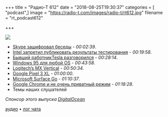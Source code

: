 +++
title = "Радио-Т 612"
date = "2018-08-25T19:30:37"
categories = [ "podcast",]
image = "https://radio-t.com/images/radio-t/rt612.jpg"
filename = "rt_podcast612"

+++

![](https://radio-t.com/images/radio-t/rt612.jpg)

- [Skype зашифровал беседы](https://www.theverge.com/2018/8/20/17725226/skype-private-conversation-end-to-end-encrypted-opt-in) - *00:02:39*.
- [Intel запретил публиковать результаты тестирования](http://www.opennet.ru/opennews/art.shtml?num=49171) - *00:19:58*.
- [Бывший работникTesla разговорился](https://www.reddit.com/r/EnoughMuskSpam/comments/99sbwa/former_tesla_programmers_anecdotes_about_problems/) - *00:28:14*.
- [Windows 95 для любой OS](https://venturebeat.com/2018/08/23/you-can-now-download-windows-95-as-an-app-for-mac-windows-and-linux/) - *00:43:58*.
- [Logitech’s MX Vertical](https://thenextweb.com/plugged/2018/08/23/logitechs-mx-vertical-is-the-ergonomic-mouse-i-didnt-know-i-wanted/) - *00:50:34*.
- [Google Pixel 3 XL](https://tech.co/google-pixel-3-xl-leaks-rumors-2018-08) - *01:00:00*.
- [Microsoft Surface Go](https://www.zdnet.com/pictures/microsoft-surface-go-first-impressions/) - *01:10:37*.
- [Google Chrome и не очень приватный режим](https://www.independent.co.uk/life-style/gadgets-and-tech/news/google-chrome-incognito-mode-personal-data-private-browser-a8502386.html) - *01:18:28*.
- Темы наших слушателей

*Спонсор этого выпуска [DigitalOcean](https://www.digitalocean.com)*


[аудио](http://cdn.radio-t.com/rt_podcast612.mp3) • [лог чата](http://chat.radio-t.com/logs/radio-t-612.html)
<audio src="http://cdn.radio-t.com/rt_podcast612.mp3" preload="none"></audio>